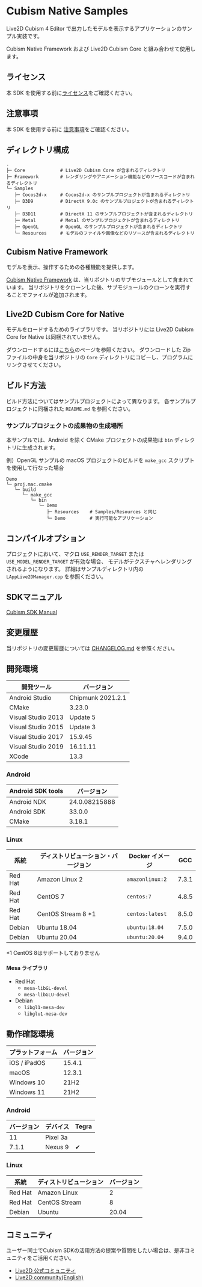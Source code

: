 # Cubism Native Samples

Live2D Cubism 4 Editor で出力したモデルを表示するアプリケーションのサンプル実装です。

Cubism Native Framework および Live2D Cubism Core と組み合わせて使用します。


## ライセンス

本 SDK を使用する前に[ライセンス](LICENSE.md)をご確認ください。


## 注意事項

本 SDK を使用する前に [注意事項](NOTICE.md)をご確認ください。


## ディレクトリ構成

```
.
├─ Core             # Live2D Cubism Core が含まれるディレクトリ
├─ Framework        # レンダリングやアニメーション機能などのソースコードが含まれるディレクトリ
└─ Samples
   ├─ Cocos2d-x     # Cocos2d-x のサンプルプロジェクトが含まれるディレクトリ
   ├─ D3D9          # DirectX 9.0c のサンプルプロジェクトが含まれるディレクトリ
   ├─ D3D11         # DirectX 11 のサンプルプロジェクトが含まれるディレクトリ
   ├─ Metal         # Metal のサンプルプロジェクトが含まれるディレクトリ
   ├─ OpenGL        # OpenGL のサンプルプロジェクトが含まれるディレクトリ
   └─ Resources     # モデルのファイルや画像などのリソースが含まれるディレクトリ
```


## Cubism Native Framework

モデルを表示、操作するための各種機能を提供します。

[Cubism Native Framework] は、当リポジトリのサブモジュールとして含まれています。
当リポジトリをクローンした後、サブモジュールのクローンを実行することでファイルが追加されます。

[Cubism Native Framework]: (https://github.com/Live2D/CubismNativeFramework)


## Live2D Cubism Core for Native

モデルをロードするためのライブラリです。
当リポジトリには Live2D Cubism Core for Native は同梱されていません。

ダウンロードするには[こちら](https://www.live2d.com/download/cubism-sdk/download-native/)のページを参照ください。
ダウンロードした Zip ファイルの中身を当リポジトリの `Core` ディレクトリにコピーし、プログラムにリンクさせてください。


## ビルド方法

ビルド方法についてはサンプルプロジェクトによって異なります。
各サンプルプロジェクトに同梱された `README.md` を参照ください。

### サンプルプロジェクトの成果物の生成場所

本サンプルでは、Android を除く CMake プロジェクトの成果物は `bin` ディレクトリに生成されます。

例）OpenGL サンプルの macOS プロジェクトのビルドを `make_gcc` スクリプトを使用して行なった場合
```
Demo
└─ proj.mac.cmake
   └─ build
      └─ make_gcc
         └─ bin
            └─ Demo
               ├─ Resources    # Samples/Resources と同じ
               └─ Demo         # 実行可能なアプリケーション
```


## コンパイルオプション

プロジェクトにおいて、マクロ `USE_RENDER_TARGET` または `USE_MODEL_RENDER_TARGET` が有効な場合、
モデルがテクスチャへレンダリングされるようになります。
詳細はサンプルディレクトリ内の `LAppLive2DManager.cpp` を参照ください。


## SDKマニュアル

[Cubism SDK Manual](https://docs.live2d.com/cubism-sdk-manual/top/)


## 変更履歴

当リポジトリの変更履歴については [CHANGELOG.md](CHANGELOG.md) を参照ください。


## 開発環境

| 開発ツール | バージョン |
| --- | --- |
| Android Studio | Chipmunk 2021.2.1 |
| CMake | 3.23.0 |
| Visual Studio 2013 | Update 5 |
| Visual Studio 2015 | Update 3 |
| Visual Studio 2017 | 15.9.45 |
| Visual Studio 2019 | 16.11.11 |
| XCode | 13.3 |

### Android

| Android SDK tools | バージョン |
| --- | --- |
| Android NDK | 24.0.08215888 |
| Android SDK | 33.0.0 |
| CMake | 3.18.1 |

### Linux

| 系統 | ディストリビューション・バージョン | Docker イメージ | GCC |
| --- | --- | --- | --- |
| Red Hat | Amazon Linux 2 |  `amazonlinux:2` | 7.3.1 |
| Red Hat | CentOS 7 | `centos:7` | 4.8.5 |
| Red Hat | CentOS Stream 8 *1 | `centos:latest` | 8.5.0 |
| Debian | Ubuntu 18.04 | `ubuntu:18.04` | 7.5.0 |
| Debian | Ubuntu 20.04 | `ubuntu:20.04` | 9.4.0 |

*1 CentOS 8はサポートしておりません

#### Mesa ライブラリ

* Red Hat
  * `mesa-libGL-devel`
  * `mesa-libGLU-devel`
* Debian
  * `libgl1-mesa-dev`
  * `libglu1-mesa-dev`


## 動作確認環境

| プラットフォーム | バージョン |
| --- | --- |
| iOS / iPadOS | 15.4.1 |
| macOS | 12.3.1 |
| Windows 10 | 21H2 |
| Windows 11 | 21H2 |

### Android

| バージョン | デバイス | Tegra |
| --- | --- | --- |
| 11 | Pixel 3a | |
| 7.1.1 | Nexus 9 | ✔︎ |

### Linux

| 系統 | ディストリビューション | バージョン |
| --- | --- | --- |
| Red Hat | Amazon Linux | 2 |
| Red Hat | CentOS Stream | 8 |
| Debian | Ubuntu | 20.04 |


## コミュニティ

ユーザー同士でCubism SDKの活用方法の提案や質問をしたい場合は、是非コミュニティをご活用ください。

- [Live2D 公式コミュニティ](https://creatorsforum.live2d.com/)
- [Live2D community(English)](https://community.live2d.com/)
